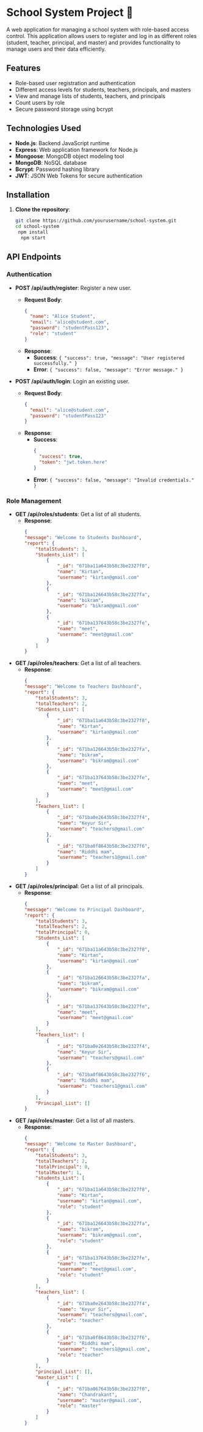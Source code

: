 # School System Project 🏫

A web application for managing a school system with role-based access control. This application allows users to register and log in as different roles (student, teacher, principal, and master) and provides functionality to manage users and their data efficiently.

## Features

- Role-based user registration and authentication
- Different access levels for students, teachers, principals, and masters
- View and manage lists of students, teachers, and principals
- Count users by role
- Secure password storage using bcrypt

## Technologies Used

- **Node.js**: Backend JavaScript runtime
- **Express**: Web application framework for Node.js
- **Mongoose**: MongoDB object modeling tool
- **MongoDB**: NoSQL database
- **Bcrypt**: Password hashing library
- **JWT**: JSON Web Tokens for secure authentication

## Installation

1. **Clone the repository**:
   ```bash
   git clone https://github.com/yourusername/school-system.git
   cd school-system
    npm install
     npm start

## API Endpoints

### Authentication
- **POST /api/auth/register**: Register a new user.
  - **Request Body**:
    ```json
    {
      "name": "Alice Student",
      "email": "alice@student.com",
      "password": "studentPass123",
      "role": "student"
    }
    ```
  - **Response**: 
    - **Success**: `{ "success": true, "message": "User registered successfully." }`
    - **Error**: `{ "success": false, "message": "Error message." }`

- **POST /api/auth/login**: Login an existing user.
  - **Request Body**:
    ```json
    {
      "email": "alice@student.com",
      "password": "studentPass123"
    }
    ```
  - **Response**:
    - **Success**: 
      ```json
      {
        "success": true,
        "token": "jwt.token.here"
      }
      ```
    - **Error**: `{ "success": false, "message": "Invalid credentials." }`

### Role Management

- **GET /api/roles/students**: Get a list of all students.
  - **Response**:
    ```json
    {
    "message": "Welcome to Students Dashboard",
    "report": {
        "totalStudents": 3,
        "Students_List": [
            {
                "_id": "671ba11a643b58c3be2327f8",
                "name": "Kirtan",
                "username": "kirtan@gmail.com"
            },
            {
                "_id": "671ba126643b58c3be2327fa",
                "name": "bikram",
                "username": "bikram@gmail.com"
            },
            {
                "_id": "671ba137643b58c3be2327fe",
                "name": "meet",
                "username": "meet@gmail.com"
            }
        ]
    }


- **GET /api/roles/teachers**: Get a list of all teachers.
  - **Response**:
    ```json
    {
    "message": "Welcome to Teachers Dashboard",
    "report": {
        "totalStudents": 3,
        "totalTeachers": 2,
        "Students_List": [
            {
                "_id": "671ba11a643b58c3be2327f8",
                "name": "Kirtan",
                "username": "kirtan@gmail.com"
            },
            {
                "_id": "671ba126643b58c3be2327fa",
                "name": "bikram",
                "username": "bikram@gmail.com"
            },
            {
                "_id": "671ba137643b58c3be2327fe",
                "name": "meet",
                "username": "meet@gmail.com"
            }
        ],
        "Teachers_list": [
            {
                "_id": "671ba0e2643b58c3be2327f4",
                "name": "Keyur Sir",
                "username": "teachers@gmail.com"
            },
            {
                "_id": "671ba0f8643b58c3be2327f6",
                "name": "Riddhi mam",
                "username": "teachers1@gmail.com"
            }
        ]
    }


- **GET /api/roles/principal**: Get a list of all principals.
  - **Response**:
    ```json
    {
    "message": "Welcome to Principal Dashboard",
    "report": {
        "totalStudents": 3,
        "totalTeachers": 2,
        "totalPrincipal": 0,
        "Students_List": [
            {
                "_id": "671ba11a643b58c3be2327f8",
                "name": "Kirtan",
                "username": "kirtan@gmail.com"
            },
            {
                "_id": "671ba126643b58c3be2327fa",
                "name": "bikram",
                "username": "bikram@gmail.com"
            },
            {
                "_id": "671ba137643b58c3be2327fe",
                "name": "meet",
                "username": "meet@gmail.com"
            }
        ],
        "Teachers_list": [
            {
                "_id": "671ba0e2643b58c3be2327f4",
                "name": "Keyur Sir",
                "username": "teachers@gmail.com"
            },
            {
                "_id": "671ba0f8643b58c3be2327f6",
                "name": "Riddhi mam",
                "username": "teachers1@gmail.com"
            }
        ],
        "Principal_List": []
    }


- **GET /api/roles/master**: Get a list of all masters.
  - **Response**:
    ```json
    {
    "message": "Welcome to Master Dashboard",
    "report": {
        "totalStudents": 3,
        "totalTeachers": 2,
        "totalPrincipal": 0,
        "totalMaster": 1,
        "students_List": [
            {
                "_id": "671ba11a643b58c3be2327f8",
                "name": "Kirtan",
                "username": "kirtan@gmail.com",
                "role": "student"
            },
            {
                "_id": "671ba126643b58c3be2327fa",
                "name": "bikram",
                "username": "bikram@gmail.com",
                "role": "student"
            },
            {
                "_id": "671ba137643b58c3be2327fe",
                "name": "meet",
                "username": "meet@gmail.com",
                "role": "student"
            }
        ],
        "teachers_list": [
            {
                "_id": "671ba0e2643b58c3be2327f4",
                "name": "Keyur Sir",
                "username": "teachers@gmail.com",
                "role": "teacher"
            },
            {
                "_id": "671ba0f8643b58c3be2327f6",
                "name": "Riddhi mam",
                "username": "teachers1@gmail.com",
                "role": "teacher"
            }
        ],
        "principal_List": [],
        "master_List": [
            {
                "_id": "671ba067643b58c3be2327f0",
                "name": "Chandrakant",
                "username": "master@gmail.com",
                "role": "master"
            }
        ]
    }

  
